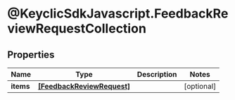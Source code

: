 # @KeyclicSdkJavascript.FeedbackReviewRequestCollection

## Properties
Name | Type | Description | Notes
------------ | ------------- | ------------- | -------------
**items** | [**[FeedbackReviewRequest]**](FeedbackReviewRequest.md) |  | [optional] 


